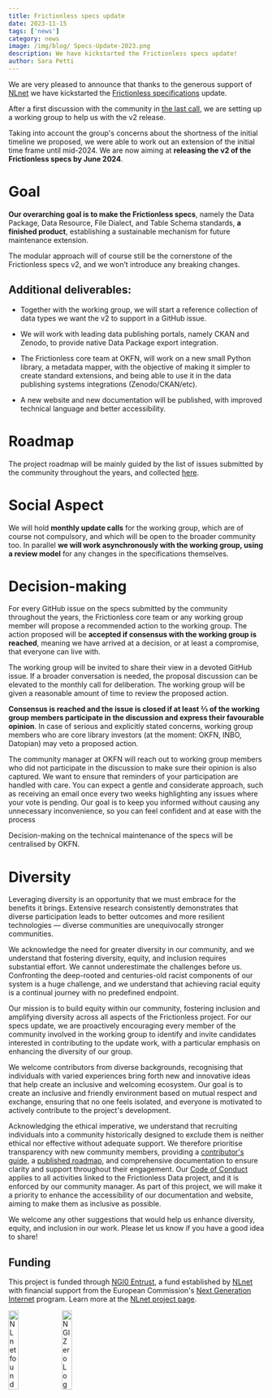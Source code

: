 ```yaml
---
title: Frictionless specs update
date: 2023-11-15
tags: ['news']
category: news
image: /img/blog/ Specs-Update-2023.png
description: We have kickstarted the Frictionless specs update!
author: Sara Petti
---
```

We are very pleased to announce that thanks to the generous support of [NLnet](https://nlnet.nl/) we have kickstarted the [Frictionless specifications](https://specs.frictionlessdata.io/) update.

After a first discussion with the community in [the last call](https://frictionlessdata.io/blog/2023/11/06/community-call/), we are setting up a working group to help us with the v2 release.

Taking into account the group's concerns about the shortness of the initial timeline we proposed, we were able to work out an extension of the initial time frame until mid-2024. We are now aiming at **releasing the v2 of the Frictionless specs by June 2024**.

# Goal

**Our overarching goal is to make the Frictionless specs**, namely the Data Package, Data Resource, File Dialect, and Table Schema standards, **a finished product**, establishing a sustainable mechanism for future maintenance extension. 

The modular approach will of course still be the cornerstone of the Frictionless specs v2, and we won’t introduce any breaking changes.

## Additional deliverables:

* Together with the working group, we will start a reference collection of data types we want the v2 to support in a GitHub issue.

* We will work with leading data publishing portals, namely CKAN and Zenodo, to provide native Data Package export integration.

* The Frictionless core team at OKFN, will work on a new small Python library, a metadata mapper, with the objective of making it simpler to create standard extensions, and being able to use it in the data publishing systems integrations (Zenodo/CKAN/etc).

* A new website and new documentation will be published, with improved technical language and better accessibility. 

# Roadmap
The project roadmap will be mainly guided by the list of issues submitted by the community throughout the years, and collected [here](https://github.com/frictionlessdata/specs/milestone/6).

# Social Aspect
We will hold **monthly update calls** for the working group, which are of course not compulsory, and which will be open to the broader community too. In parallel **we will work asynchronously with the working group, using a review model** for any changes in the specifications themselves.

# Decision-making

For every GitHub issue on the specs submitted by the community throughout the years, the Frictionless core team or any working group member will propose a recommended action to the working group. The action proposed will be **accepted if consensus with the working group is reached**, meaning we have arrived at a decision, or at least a compromise, that everyone can live with. 

The working group will be invited to share their view in a devoted GitHub issue. If a broader conversation is needed, the proposal discussion can be elevated to the monthly call for deliberation. The working group will be given a reasonable amount of time to review the proposed action. 

**Consensus is reached and the issue is closed if at least ⅔ of the working group members participate in the discussion and express their favourable opinion**. In case of serious and explicitly stated concerns,  working group members who are core library investors (at the moment: OKFN, INBO, Datopian) may veto a proposed action. 

The community manager at OKFN will reach out to working group members who did not participate in the discussion to make sure their opinion is also captured. We want to ensure that reminders of your participation are handled with care. You can expect a gentle and considerate approach, such as receiving an email once every two weeks highlighting any issues where your vote is pending. Our goal is to keep you informed without causing any unnecessary inconvenience, so you can feel confident and at ease with the process

Decision-making on the technical maintenance of the specs will be centralised by OKFN.

# Diversity

Leveraging diversity is an opportunity that we must embrace for the benefits it brings. Extensive research consistently demonstrates that diverse participation leads to better outcomes and more resilient technologies — diverse communities are unequivocally stronger communities. 

We acknowledge the need for greater diversity in our community, and we understand that fostering diversity, equity, and inclusion requires substantial effort. We cannot underestimate the challenges before us.  Confronting the deep-rooted and centuries-old racist components of our system is a huge challenge, and we understand that achieving racial equity is a continual journey with no predefined endpoint.

Our mission is to build equity within our community, fostering inclusion and amplifying diversity across all aspects of the Frictionless project. For our specs update, we are proactively encouraging every member of the community involved in the working group to identify and invite candidates interested in contributing to the update work, with a particular emphasis on enhancing the diversity of our group.

We welcome contributors from diverse backgrounds, recognising that individuals with varied experiences bring forth new and innovative ideas that help create an inclusive and welcoming ecosystem. Our goal is to create an inclusive and friendly environment based on mutual respect and exchange, ensuring that no one feels isolated, and everyone is motivated to actively contribute to the project's development.

Acknowledging the ethical imperative, we understand that recruiting individuals into a community historically designed to exclude them is neither ethical nor effective without adequate support. We therefore prioritise transparency with new community members, providing a [contributor's guide](https://frictionlessdata.io/work-with-us/contribute/), a [published roadmap](https://frictionlessdata.io/development/roadmap/), and comprehensive documentation to ensure clarity and support throughout their engagement. Our [Code of Conduct](https://frictionlessdata.io/work-with-us/code-of-conduct/) applies to all activities linked to the Frictionless Data project, and it is enforced by our community manager. As part of this project, we will make it a priority to enhance the accessibility of our documentation and website, aiming to make them as inclusive as possible. 

We welcome any other suggestions that would help us enhance diversity, equity, and inclusion in our work. Please let us know if you have a good idea to share!

 ## Funding

 This project is funded through [NGI0 Entrust](https://nlnet.nl/entrust), a fund established by [NLnet](https://nlnet.nl) with financial support from the European Commission's [Next Generation Internet](https://ngi.eu) program. Learn more at the [NLnet project page](https://nlnet.nl/project/FrictionlessStandards/).

[<img src="https://nlnet.nl/logo/banner.png" alt="NLnet foundation logo" width="20%" />](https://nlnet.nl)
[<img src="https://nlnet.nl/image/logos/NGI0_tag.svg" alt="NGI Zero Logo" width="20%" />](https://nlnet.nl/entrust)
